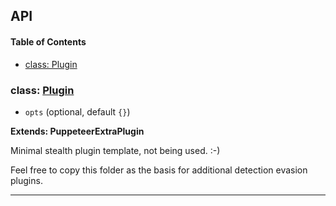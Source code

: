 ## API

<!-- Generated by documentation.js. Update this documentation by updating the source code. -->

#### Table of Contents

- [class: Plugin](#class-plugin)

### class: [Plugin](https://github.com/berstend/puppeteer-extra/blob/8d034bdf078a9e88e343ca5b898702f3c6a46a5c/packages/puppeteer-extra-plugin-stealth/evasions/_template/index.js#L10-L24)

- `opts` (optional, default `{}`)

**Extends: PuppeteerExtraPlugin**

Minimal stealth plugin template, not being used. :-)

Feel free to copy this folder as the basis for additional detection evasion plugins.

---
